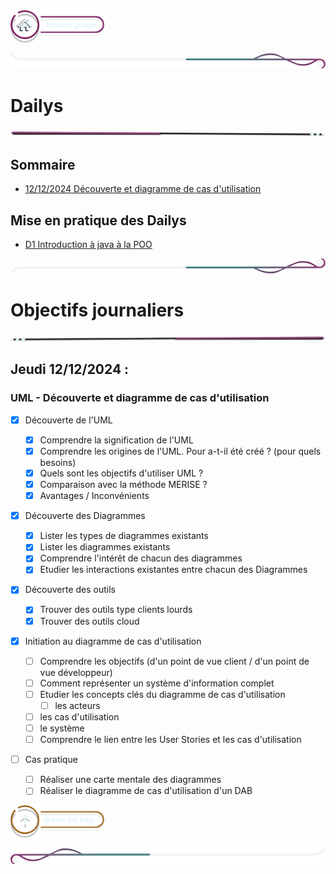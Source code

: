  <a href="../README.md">
  <img src="../assets/button/home_page.png" alt="Home page" style="width: 150px; height: auto;">
</a>

![border](../assets/line/border_deco_rt.png)

# Dailys

![border](../assets/line/line-pink-point_l.png)

## Sommaire

- [ 12/12/2024 Découverte et diagramme de cas d'utilisation](#uml---découverte-et-diagramme-de-cas-dutilisation)

## Mise en pratique des Dailys

- [D1 Introduction à java à la POO](/doc/dailys/diagramme_uml.md)

![border](../assets/line/border_deco_rb.png)

# Objectifs journaliers

![border](../assets/line/line-pink-point_r.png)

## Jeudi 12/12/2024 :

### UML - Découverte et diagramme de cas d'utilisation

- [x] Découverte de l'UML

  - [x] Comprendre la signification de l'UML
  - [x] Comprendre les origines de l'UML. Pour a-t-il été créé ? (pour quels besoins)
  - [x] Quels sont les objectifs d'utiliser UML ?
  - [x] Comparaison avec la méthode MERISE ?
  - [x] Avantages / Inconvénients

- [x] Découverte des Diagrammes

  - [x] Lister les types de diagrammes existants
  - [x] Lister les diagrammes existants
  - [x] Comprendre l'intérêt de chacun des diagrammes
  - [x] Etudier les interactions existantes entre chacun des Diagrammes

- [x] Découverte des outils
  - [x] Trouver des outils type clients lourds
  - [x] Trouver des outils cloud
- [x] Initiation au diagramme de cas d'utilisation
  - [ ] Comprendre les objectifs (d'un point de vue client / d'un point de vue développeur)
  - [ ] Comment représenter un système d'information complet
  - [ ] Etudier les concepts clés du diagramme de cas d'utilisation
    - [ ] les acteurs
  - [ ] les cas d'utilisation
  - [ ] le système
  - [ ] Comprendre le lien entre les User Stories et les cas d'utilisation
- [ ] Cas pratique
  - [ ] Réaliser une carte mentale des diagrammes
  - [ ] Réaliser le diagramme de cas d'utilisation d'un DAB

<a href="#sommaire">
  <img src="../assets/button/back_to_top.png" alt="Back to top" style="width: 150px; height: auto;">
</a>

![border](../assets/line/border_deco_l.png)
